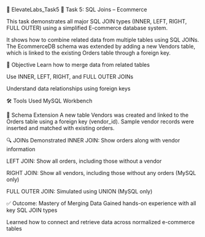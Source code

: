 📘 ElevateLabs_Task5
🔗 Task 5: SQL Joins – Ecommerce

This task demonstrates all major SQL JOIN types (INNER, LEFT, RIGHT, FULL OUTER) using a simplified E-commerce database system.

It shows how to combine related data from multiple tables using SQL JOINs. The EcommerceDB schema was extended by adding a new Vendors table, which is linked to the existing Orders table through a foreign key.

🎯 Objective
Learn how to merge data from related tables

Use INNER, LEFT, RIGHT, and FULL OUTER JOINs

Understand data relationships using foreign keys

🛠 Tools Used
MySQL Workbench

🧱 Schema Extension
A new table Vendors was created and linked to the Orders table using a foreign key (vendor_id).
Sample vendor records were inserted and matched with existing orders.

🔍 JOINs Demonstrated
INNER JOIN: Show orders along with vendor information

LEFT JOIN: Show all orders, including those without a vendor

RIGHT JOIN: Show all vendors, including those without any orders (MySQL only)

FULL OUTER JOIN: Simulated using UNION (MySQL only)

✅ Outcome: Mastery of Merging Data
Gained hands-on experience with all key SQL JOIN types

Learned how to connect and retrieve data across normalized e-commerce tables
